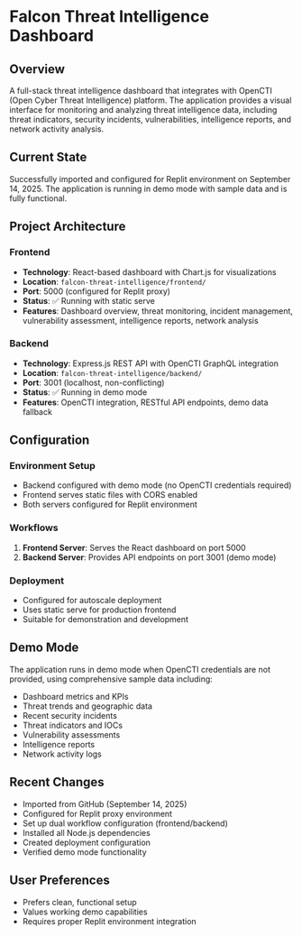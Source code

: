 # Falcon Threat Intelligence Dashboard

## Overview
A full-stack threat intelligence dashboard that integrates with OpenCTI (Open Cyber Threat Intelligence) platform. The application provides a visual interface for monitoring and analyzing threat intelligence data, including threat indicators, security incidents, vulnerabilities, intelligence reports, and network activity analysis.

## Current State
Successfully imported and configured for Replit environment on September 14, 2025. The application is running in demo mode with sample data and is fully functional.

## Project Architecture

### Frontend
- **Technology**: React-based dashboard with Chart.js for visualizations
- **Location**: `falcon-threat-intelligence/frontend/`
- **Port**: 5000 (configured for Replit proxy)
- **Status**: ✅ Running with static serve
- **Features**: Dashboard overview, threat monitoring, incident management, vulnerability assessment, intelligence reports, network analysis

### Backend  
- **Technology**: Express.js REST API with OpenCTI GraphQL integration
- **Location**: `falcon-threat-intelligence/backend/`
- **Port**: 3001 (localhost, non-conflicting)
- **Status**: ✅ Running in demo mode
- **Features**: OpenCTI integration, RESTful API endpoints, demo data fallback

## Configuration

### Environment Setup
- Backend configured with demo mode (no OpenCTI credentials required)
- Frontend serves static files with CORS enabled
- Both servers configured for Replit environment

### Workflows
1. **Frontend Server**: Serves the React dashboard on port 5000
2. **Backend Server**: Provides API endpoints on port 3001 (demo mode)

### Deployment
- Configured for autoscale deployment
- Uses static serve for production frontend
- Suitable for demonstration and development

## Demo Mode
The application runs in demo mode when OpenCTI credentials are not provided, using comprehensive sample data including:
- Dashboard metrics and KPIs
- Threat trends and geographic data
- Recent security incidents
- Threat indicators and IOCs
- Vulnerability assessments
- Intelligence reports
- Network activity logs

## Recent Changes
- Imported from GitHub (September 14, 2025)
- Configured for Replit proxy environment
- Set up dual workflow configuration (frontend/backend)
- Installed all Node.js dependencies
- Created deployment configuration
- Verified demo mode functionality

## User Preferences
- Prefers clean, functional setup
- Values working demo capabilities
- Requires proper Replit environment integration